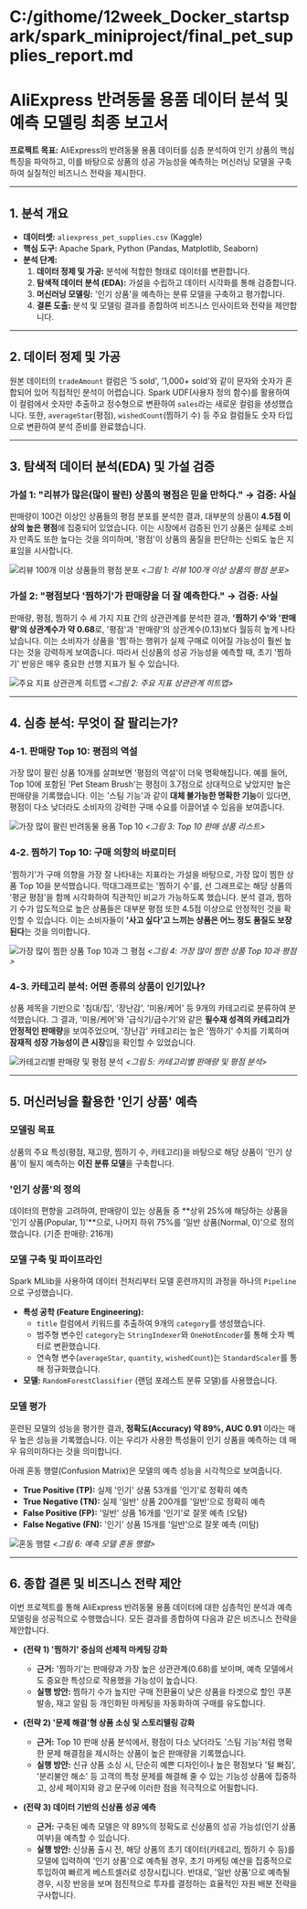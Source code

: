 # C:/githome/12week_Docker_startspark/spark_miniproject/final_pet_supplies_report.md
# AliExpress 반려동물 용품 데이터 분석 및 예측 모델링 최종 보고서

**프로젝트 목표:** AliExpress의 반려동물 용품 데이터를 심층 분석하여 인기 상품의 핵심 특징을 파악하고, 이를 바탕으로 상품의 성공 가능성을 예측하는 머신러닝 모델을 구축하여 실질적인 비즈니스 전략을 제시한다.

---

## 1. 분석 개요

- **데이터셋:** `aliexpress_pet_supplies.csv` (Kaggle)
- **핵심 도구:** Apache Spark, Python (Pandas, Matplotlib, Seaborn)
- **분석 단계:**
    1.  **데이터 정제 및 가공:** 분석에 적합한 형태로 데이터를 변환합니다.
    2.  **탐색적 데이터 분석 (EDA):** 가설을 수립하고 데이터 시각화를 통해 검증합니다.
    3.  **머신러닝 모델링:** '인기 상품'을 예측하는 분류 모델을 구축하고 평가합니다.
    4.  **결론 도출:** 분석 및 모델링 결과를 종합하여 비즈니스 인사이트와 전략을 제안합니다.

---

## 2. 데이터 정제 및 가공

원본 데이터의 `tradeAmount` 컬럼은 '5 sold', '1,000+ sold'와 같이 문자와 숫자가 혼합되어 있어 직접적인 분석이 어렵습니다. Spark UDF(사용자 정의 함수)를 활용하여 이 컬럼에서 숫자만 추출하고 정수형으로 변환하여 `sales`라는 새로운 컬럼을 생성했습니다. 또한, `averageStar`(평점), `wishedCount`(찜하기 수) 등 주요 컬럼들도 숫자 타입으로 변환하여 분석 준비를 완료했습니다.

---

## 3. 탐색적 데이터 분석(EDA) 및 가설 검증

### 가설 1: "리뷰가 많은(많이 팔린) 상품의 평점은 믿을 만하다." → **검증: 사실**

판매량이 100건 이상인 상품들의 평점 분포를 분석한 결과, 대부분의 상품이 **4.5점 이상의 높은 평점**에 집중되어 있었습니다. 이는 시장에서 검증된 인기 상품은 실제로 소비자 만족도 또한 높다는 것을 의미하며, '평점'이 상품의 품질을 판단하는 신뢰도 높은 지표임을 시사합니다.

![리뷰 100개 이상 상품들의 평점 분포](images/hypothesis1_rating_distribution.png)
*<그림 1: 리뷰 100개 이상 상품의 평점 분포>*

### 가설 2: "평점보다 '찜하기'가 판매량을 더 잘 예측한다." → **검증: 사실**

판매량, 평점, 찜하기 수 세 가지 지표 간의 상관관계를 분석한 결과, **'찜하기 수'와 '판매량'의 상관계수가 약 0.68**로, '평점'과 '판매량'의 상관계수(0.13)보다 월등히 높게 나타났습니다. 이는 소비자가 상품을 '찜'하는 행위가 실제 구매로 이어질 가능성이 훨씬 높다는 것을 강력하게 보여줍니다. 따라서 신상품의 성공 가능성을 예측할 때, 초기 '찜하기' 반응은 매우 중요한 선행 지표가 될 수 있습니다.

![주요 지표 상관관계 히트맵](images/correlation_heatmap.png)
*<그림 2: 주요 지표 상관관계 히트맵>*

---

## 4. 심층 분석: 무엇이 잘 팔리는가?

### 4-1. 판매량 Top 10: 평점의 역설

가장 많이 팔린 상품 10개를 살펴보면 '평점의 역설'이 더욱 명확해집니다. 예를 들어, Top 10에 포함된 'Pet Steam Brush'는 평점이 3.7점으로 상대적으로 낮았지만 높은 판매량을 기록했습니다. 이는 '스팀 기능'과 같이 **대체 불가능한 명확한 기능**이 있다면, 평점이 다소 낮더라도 소비자의 강력한 구매 수요를 이끌어낼 수 있음을 보여줍니다.

![가장 많이 팔린 반려동물 용품 Top 10](images/top_10_sold.png)
*<그림 3: Top 10 판매 상품 리스트>*

### 4-2. 찜하기 Top 10: 구매 의향의 바로미터

'찜하기'가 구매 의향을 가장 잘 나타내는 지표라는 가설을 바탕으로, 가장 많이 찜한 상품 Top 10을 분석했습니다. 막대그래프로는 '찜하기 수'를, 선 그래프로는 해당 상품의 '평균 평점'을 함께 시각화하여 직관적인 비교가 가능하도록 했습니다. 분석 결과, 찜하기 수가 압도적으로 높은 상품들은 대부분 평점 또한 4.5점 이상으로 안정적인 것을 확인할 수 있습니다. 이는 소비자들이 **'사고 싶다'고 느끼는 상품은 어느 정도 품질도 보장된다**는 것을 의미합니다.

![가장 많이 찜한 상품 Top 10과 그 평점](top_10_wished_final_with_legend.png)
*<그림 4: 가장 많이 찜한 상품 Top 10과 평점>*

### 4-3. 카테고리 분석: 어떤 종류의 상품이 인기있나?

상품 제목을 기반으로 '침대/집', '장난감', '미용/케어' 등 9개의 카테고리로 분류하여 분석했습니다. 그 결과, '미용/케어'와 '급식기/급수기'와 같은 **필수재 성격의 카테고리가 안정적인 판매량**을 보여주었으며, '장난감' 카테고리는 높은 '찜하기' 수치를 기록하며 **잠재적 성장 가능성이 큰 시장**임을 확인할 수 있었습니다.

![카테고리별 판매량 및 평점 분석](images/category_analysis.png)
*<그림 5: 카테고리별 판매량 및 평점 분석>*

---

## 5. 머신러닝을 활용한 '인기 상품' 예측

### 모델링 목표

상품의 주요 특성(평점, 재고량, 찜하기 수, 카테고리)을 바탕으로 해당 상품이 '인기 상품'이 될지 예측하는 **이진 분류 모델**을 구축합니다.

### '인기 상품'의 정의

데이터의 편향을 고려하여, 판매량이 있는 상품들 중 **상위 25%에 해당하는 상품을 '인기 상품(Popular, 1)'**으로, 나머지 하위 75%를 '일반 상품(Normal, 0)'으로 정의했습니다. (기준 판매량: 216개)

### 모델 구축 및 파이프라인

Spark MLlib을 사용하여 데이터 전처리부터 모델 훈련까지의 과정을 하나의 `Pipeline`으로 구성했습니다.
- **특성 공학 (Feature Engineering):**
    - `title` 컬럼에서 키워드를 추출하여 9개의 `category`를 생성했습니다.
    - 범주형 변수인 `category`는 `StringIndexer`와 `OneHotEncoder`를 통해 숫자 벡터로 변환했습니다.
    - 연속형 변수(`averageStar`, `quantity`, `wishedCount`)는 `StandardScaler`를 통해 정규화했습니다.
- **모델:** `RandomForestClassifier` (랜덤 포레스트 분류 모델)를 사용했습니다.

### 모델 평가

훈련된 모델의 성능을 평가한 결과, **정확도(Accuracy) 약 89%, AUC 0.91** 이라는 매우 높은 성능을 기록했습니다. 이는 우리가 사용한 특성들이 인기 상품을 예측하는 데 매우 유의미하다는 것을 의미합니다.

아래 혼동 행렬(Confusion Matrix)은 모델의 예측 성능을 시각적으로 보여줍니다.
- **True Positive (TP):** 실제 '인기' 상품 53개를 '인기'로 정확히 예측
- **True Negative (TN):** 실제 '일반' 상품 200개를 '일반'으로 정확히 예측
- **False Positive (FP):** '일반' 상품 16개를 '인기'로 잘못 예측 (오탐)
- **False Negative (FN):** '인기' 상품 15개를 '일반'으로 잘못 예측 (미탐)

![혼동 행렬](images/confusion_matrix.png)
*<그림 6: 예측 모델 혼동 행렬>*

---

## 6. 종합 결론 및 비즈니스 전략 제안

이번 프로젝트를 통해 AliExpress 반려동물 용품 데이터에 대한 심층적인 분석과 예측 모델링을 성공적으로 수행했습니다. 모든 결과를 종합하여 다음과 같은 비즈니스 전략을 제안합니다.

- **(전략 1) '찜하기' 중심의 선제적 마케팅 강화**
  - **근거:** '찜하기'는 판매량과 가장 높은 상관관계(0.68)를 보이며, 예측 모델에서도 중요한 특성으로 작용했을 가능성이 높습니다.
  - **실행 방안:** 찜하기 수가 높지만 구매 전환율이 낮은 상품을 타겟으로 할인 쿠폰 발송, 재고 알림 등 개인화된 마케팅을 자동화하여 구매를 유도합니다.

- **(전략 2) '문제 해결'형 상품 소싱 및 스토리텔링 강화**
  - **근거:** Top 10 판매 상품 분석에서, 평점이 다소 낮더라도 '스팀 기능'처럼 명확한 문제 해결점을 제시하는 상품이 높은 판매량을 기록했습니다.
  - **실행 방안:** 신규 상품 소싱 시, 단순히 예쁜 디자인이나 높은 평점보다 '털 빠짐', '분리불안 해소' 등 고객의 특정 문제를 해결해 줄 수 있는 기능성 상품에 집중하고, 상세 페이지와 광고 문구에 이러한 점을 적극적으로 어필합니다.

- **(전략 3) 데이터 기반의 신상품 성공 예측**
  - **근거:** 구축된 예측 모델은 약 89%의 정확도로 신상품의 성공 가능성(인기 상품 여부)을 예측할 수 있습니다.
  - **실행 방안:** 신상품 출시 전, 해당 상품의 초기 데이터(카테고리, 찜하기 수 등)를 모델에 입력하여 '인기 상품'으로 예측될 경우, 초기 마케팅 예산을 집중적으로 투입하여 빠르게 베스트셀러로 성장시킵니다. 반대로, '일반 상품'으로 예측될 경우, 시장 반응을 보며 점진적으로 투자를 결정하는 효율적인 자원 배분 전략을 구사합니다.
